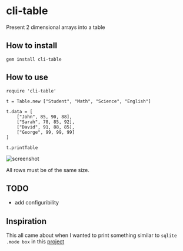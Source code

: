 # cli-table

Present 2 dimensional arrays into a table

## How to install

```gem install cli-table```

## How to use

```
require 'cli-table'

t = Table.new ["Student", "Math", "Science", "English"]

t.data = [
    ["John", 85, 90, 88],
    ["Sarah", 78, 85, 92],
    ["David", 91, 88, 85],
    ["George", 99, 99, 99]
]

t.printTable
```

![screenshot](screenshot.png)


All rows must be of the same size. 

## TODO 

* add configuribility

## Inspiration

This all came about when I
wanted to print something similar 
to `sqlite .mode box` in this 
[project](https://github.com/MrBocch/Time-Tracker)
